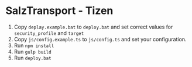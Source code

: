 # SalzTransport - Tizen

1. Copy `deplay.example.bat` to `deploy.bat` and set correct values for `security_profile` and `target`
2. Copy `js/config.example.ts` to `js/config.ts` and set your configuration.
3. Run `npm install`
4. Run `gulp build`
5. Run `deploy.bat`